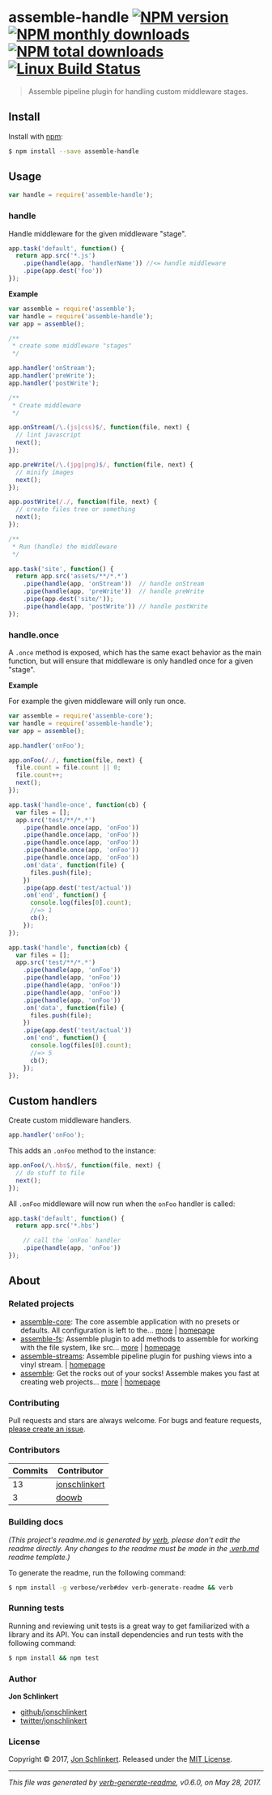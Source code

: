 # assemble-handle [![NPM version](https://img.shields.io/npm/v/assemble-handle.svg?style=flat)](https://www.npmjs.com/package/assemble-handle) [![NPM monthly downloads](https://img.shields.io/npm/dm/assemble-handle.svg?style=flat)](https://npmjs.org/package/assemble-handle) [![NPM total downloads](https://img.shields.io/npm/dt/assemble-handle.svg?style=flat)](https://npmjs.org/package/assemble-handle) [![Linux Build Status](https://img.shields.io/travis/assemble/assemble-handle.svg?style=flat&label=Travis)](https://travis-ci.org/assemble/assemble-handle)

> Assemble pipeline plugin for handling custom middleware stages.

## Install

Install with [npm](https://www.npmjs.com/):

```sh
$ npm install --save assemble-handle
```

## Usage

```js
var handle = require('assemble-handle');
```

### handle

Handle middleware for the given middleware "stage".

```js
app.task('default', function() {
  return app.src('*.js')
    .pipe(handle(app, 'handlerName')) //<= handle middleware
    .pipe(app.dest('foo'))
});
```

**Example**

```js
var assemble = require('assemble');
var handle = require('assemble-handle');
var app = assemble();

/**
 * create some middleware "stages"
 */

app.handler('onStream');
app.handler('preWrite');
app.handler('postWrite');

/**
 * Create middleware
 */

app.onStream(/\.(js|css)$/, function(file, next) {
  // lint javascript
  next();
});

app.preWrite(/\.(jpg|png)$/, function(file, next) {
  // minify images
  next();
});

app.postWrite(/./, function(file, next) {
  // create files tree or something
  next();
});

/**
 * Run (handle) the middleware 
 */

app.task('site', function() {
  return app.src('assets/**/*.*')
    .pipe(handle(app, 'onStream'))  // handle onStream
    .pipe(handle(app, 'preWrite'))  // handle preWrite
    .pipe(app.dest('site/'));
    .pipe(handle(app, 'postWrite')) // handle postWrite
});
```

### handle.once

A `.once` method is exposed, which has the same exact behavior as the main function, but will ensure that middleware is only handled once for a given "stage".

**Example**

For example the given middleware will only run once.

```js
var assemble = require('assemble-core');
var handle = require('assemble-handle');
var app = assemble();

app.handler('onFoo');

app.onFoo(/./, function(file, next) {
  file.count = file.count || 0;
  file.count++;
  next();
});

app.task('handle-once', function(cb) {
  var files = [];
  app.src('test/**/*.*')
    .pipe(handle.once(app, 'onFoo'))
    .pipe(handle.once(app, 'onFoo'))
    .pipe(handle.once(app, 'onFoo'))
    .pipe(handle.once(app, 'onFoo'))
    .pipe(handle.once(app, 'onFoo'))
    .on('data', function(file) {
      files.push(file);
    })
    .pipe(app.dest('test/actual'))
    .on('end', function() {
      console.log(files[0].count);
      //=> 1
      cb();
    });
});

app.task('handle', function(cb) {
  var files = [];
  app.src('test/**/*.*')
    .pipe(handle(app, 'onFoo'))
    .pipe(handle(app, 'onFoo'))
    .pipe(handle(app, 'onFoo'))
    .pipe(handle(app, 'onFoo'))
    .pipe(handle(app, 'onFoo'))
    .on('data', function(file) {
      files.push(file);
    })
    .pipe(app.dest('test/actual'))
    .on('end', function() {
      console.log(files[0].count);
      //=> 5
      cb();
    });
});
```

## Custom handlers

Create custom middleware handlers.

```js
app.handler('onFoo');
```

This adds an `.onFoo` method to the instance:

```js
app.onFoo(/\.hbs$/, function(file, next) {
  // do stuff to file
  next();
});
```

All `.onFoo` middleware will now run when the `onFoo` handler is called:

```js
app.task('default', function() {
  return app.src('*.hbs')

    // call the `onFoo` handler
    .pipe(handle(app, 'onFoo')) 
});
```

## About

### Related projects

* [assemble-core](https://www.npmjs.com/package/assemble-core): The core assemble application with no presets or defaults. All configuration is left to the… [more](https://github.com/assemble/assemble-core) | [homepage](https://github.com/assemble/assemble-core "The core assemble application with no presets or defaults. All configuration is left to the implementor.")
* [assemble-fs](https://www.npmjs.com/package/assemble-fs): Assemble plugin to add methods to assemble for working with the file system, like src… [more](https://github.com/assemble/assemble-fs) | [homepage](https://github.com/assemble/assemble-fs "Assemble plugin to add methods to assemble for working with the file system, like src, dest, copy and symlink.")
* [assemble-streams](https://www.npmjs.com/package/assemble-streams): Assemble pipeline plugin for pushing views into a vinyl stream. | [homepage](https://github.com/assemble/assemble-streams "Assemble pipeline plugin for pushing views into a vinyl stream.")
* [assemble](https://www.npmjs.com/package/assemble): Get the rocks out of your socks! Assemble makes you fast at creating web projects… [more](https://github.com/assemble/assemble) | [homepage](https://github.com/assemble/assemble "Get the rocks out of your socks! Assemble makes you fast at creating web projects. Assemble is used by thousands of projects for rapid prototyping, creating themes, scaffolds, boilerplates, e-books, UI components, API documentation, blogs, building websit")

### Contributing

Pull requests and stars are always welcome. For bugs and feature requests, [please create an issue](../../issues/new).

### Contributors

| **Commits** | **Contributor** | 
| --- | --- |
| 13 | [jonschlinkert](https://github.com/jonschlinkert) |
| 3 | [doowb](https://github.com/doowb) |

### Building docs

_(This project's readme.md is generated by [verb](https://github.com/verbose/verb-generate-readme), please don't edit the readme directly. Any changes to the readme must be made in the [.verb.md](.verb.md) readme template.)_

To generate the readme, run the following command:

```sh
$ npm install -g verbose/verb#dev verb-generate-readme && verb
```

### Running tests

Running and reviewing unit tests is a great way to get familiarized with a library and its API. You can install dependencies and run tests with the following command:

```sh
$ npm install && npm test
```

### Author

**Jon Schlinkert**

* [github/jonschlinkert](https://github.com/jonschlinkert)
* [twitter/jonschlinkert](https://twitter.com/jonschlinkert)

### License

Copyright © 2017, [Jon Schlinkert](https://github.com/jonschlinkert).
Released under the [MIT License](LICENSE).

***

_This file was generated by [verb-generate-readme](https://github.com/verbose/verb-generate-readme), v0.6.0, on May 28, 2017._